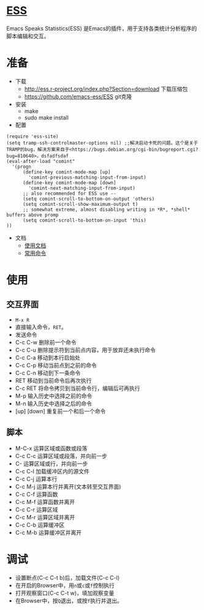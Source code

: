 # [ESS](http://ess.r-project.org/)
Emacs Speaks Statistics(ESS) 是Emacs的插件，用于支持各类统计分析程序的脚本编辑和交互。

# 准备
- 下载 
  - http://ess.r-project.org/index.php?Section=download 下载压缩包
  - https://github.com/emacs-ess/ESS git克隆
- 安装
  - make
  - sudo make install
- 配置
```
(require 'ess-site)
(setq tramp-ssh-controlmaster-options nil) ;;解决启动卡死的问题。这个是关于TRAMP的bug，解决方案来自于<https://bugs.debian.org/cgi-bin/bugreport.cgi?bug=810640>。dsfadfsdaf
(eval-after-load "comint"
  '(progn
      (define-key comint-mode-map [up]
        'comint-previous-matching-input-from-input)
      (define-key comint-mode-map [down]
        'comint-next-matching-input-from-input)
      ;; also recommended for ESS use --
      (setq comint-scroll-to-bottom-on-output 'others)
      (setq comint-scroll-show-maximum-output t)
      ;; somewhat extreme, almost disabling writing in *R*, *shell* buffers above promp
      (setq comint-scroll-to-bottom-on-input 'this)
))
```
  
- 文档
  - [使用文档](http://ess.r-project.org/Manual/ess.html#Command_002dline-editingy)
  - [常用命令](https://www.google.com/url?sa=t&rct=j&q=&esrc=s&source=web&cd=1&cad=rja&uact=8&ved=0ahUKEwjc1LDKzLnPAhXI9x4KHckjDAwQFggcMAA&url=http%3A%2F%2Fess.r-project.org%2Frefcard.pdf&usg=AFQjCNGgVjKkGEAYjmuzJGBuN5RGEMnP5A&sig2=H5Yx-0VZYcEof1DBTxdxww&bvm=bv.134495766,d.dmo)

# 使用
  
## 交互界面

  - `M-x R`
  - 直接输入命令，`RET`。
  - <RET> 发送命令
  - C-c C-w 删除前一个命令
  - C-c C-u 删除提示符到当前点内容，用于放弃还未执行命令
  - C-c C-a 移动到本行启始处
  - C-c C-p 移动当前点到之前的命令
  - C-c C-n 移动到下一条命令
  - RET 移动到当前命令后再次执行
  - C-c RET 将命令拷贝到当前命令行，编辑后可再执行
  - M-p 输入历史中选择之前的命令
  - M-n 输入历史中选择之后的命令
  - [up] [down] 重复前一个和后一个命令

## 脚本

  - M-C-x 运算区域或函数或段落
  - C-c C-c 运算区域或段落，并向前一步
  - C-<RET> 运算区域或行，并向前一步
  - C-c C-l 加载缓冲区内的源文件
  - C-c C-j 运算本行
  - C-c M-j 运算本行并离开(文本转至交互界面)
  - C-c C-f 运算函数
  - C-c M-f 运算函数并离开
  - C-c C-r 运算区域
  - C-c M-r 运算区域并离开
  - C-c C-b 运算缓冲区
  - C-c M-b 运算缓冲区并离开

# 调试

  - 设置断点(C-c C-t b)后，加载文件(C-c C-l)
  - 在开启的Browser中，用`n`或`c`或`f`控制执行
  - 打开观察窗口(C-c C-t w)，填加观察变量
  - 在Browser中，按`Q`退出，或按`f`执行并退出。
